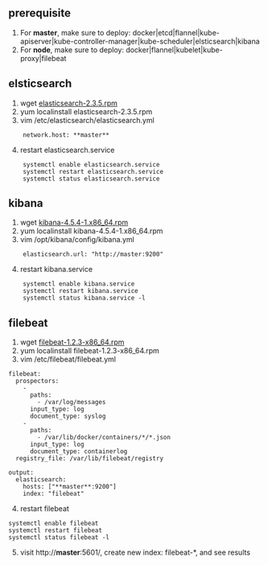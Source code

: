 ## prerequisite
1. For **master**, make sure to deploy: docker|etcd|flannel|kube-apiserver|kube-controller-manager|kube-scheduler|elsticsearch|kibana
2. For **node**, make sure to deploy: docker|flannel|kubelet|kube-proxy|filebeat

## elsticsearch
1. wget [elasticsearch-2.3.5.rpm](https://download.elastic.co/elasticsearch/release/org/elasticsearch/distribution/rpm/elasticsearch/2.3.5/elasticsearch-2.3.5.rpm)
2. yum localinstall elasticsearch-2.3.5.rpm
3. vim /etc/elasticsearch/elasticsearch.yml
```
    network.host: **master**
```
4. restart elasticsearch.service
```
    systemctl enable elasticsearch.service
    systemctl restart elasticsearch.service
    systemctl status elasticsearch.service
```

## kibana
1. wget [kibana-4.5.4-1.x86_64.rpm](https://download.elastic.co/kibana/kibana/kibana-4.5.4-1.x86_64.rpm)
2. yum localinstall kibana-4.5.4-1.x86_64.rpm
3. vim /opt/kibana/config/kibana.yml
```
    elasticsearch.url: "http://master:9200"
```
4. restart kibana.service
```
    systemctl enable kibana.service
    systemctl restart kibana.service
    systemctl status kibana.service -l
```

## filebeat
1. wget [filebeat-1.2.3-x86_64.rpm](https://download.elastic.co/beats/filebeat/filebeat-1.2.3-x86_64.rpm)
2. yum localinstall filebeat-1.2.3-x86_64.rpm
3. vim /etc/filebeat/filebeat.yml
```
filebeat:
  prospectors:
    -
      paths:
        - /var/log/messages
      input_type: log
      document_type: syslog
    -
      paths:
        - /var/lib/docker/containers/*/*.json
      input_type: log
      document_type: containerlog
  registry_file: /var/lib/filebeat/registry
 
output:
  elasticsearch:
    hosts: ["**master**:9200"]
    index: "filebeat"
```
4. restart filebeat
```
systemctl enable filebeat
systemctl restart filebeat
systemctl status filebeat -l
```
5. visit http://**master**:5601/, create new index: filebeat-*, and see results
